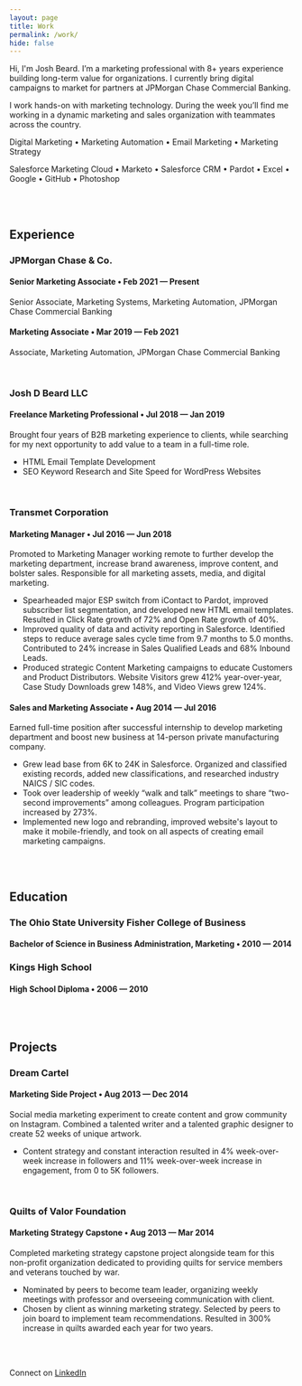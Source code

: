 ```yaml
---
layout: page
title: Work
permalink: /work/
hide: false
---
```



Hi, I'm Josh Beard. I’m a marketing professional with 8+ years experience building long-term value for organizations. I currently bring digital campaigns to market for partners at JPMorgan Chase Commercial Banking. 

I work hands-on with marketing technology. During the week you’ll find me working in a dynamic marketing and sales organization with teammates across the country. 

Digital Marketing • Marketing Automation • Email Marketing • Marketing Strategy 

Salesforce Marketing Cloud • Marketo • Salesforce CRM • Pardot • Excel • Google • GitHub • Photoshop


<br>
<br>


## Experience


### JPMorgan Chase & Co.

#### Senior Marketing Associate &bull; Feb 2021 &mdash; Present

Senior Associate, Marketing Systems, Marketing Automation, JPMorgan Chase Commercial Banking

#### Marketing Associate &bull; Mar 2019 &mdash; Feb 2021

Associate, Marketing Automation, JPMorgan Chase Commercial Banking

<br>

### Josh D Beard LLC

#### Freelance Marketing Professional &bull; Jul 2018 &mdash; Jan 2019

Brought four years of B2B marketing experience to clients, while searching for my next opportunity to add value to a team in a full-time role.
- HTML Email Template Development
- SEO Keyword Research and Site Speed for WordPress Websites

<br>

### Transmet Corporation

#### Marketing Manager &bull; Jul 2016 &mdash; Jun 2018

Promoted to Marketing Manager working remote to further develop the marketing department, increase brand awareness, improve content, and bolster sales. Responsible for all marketing assets, media, and digital marketing.
- Spearheaded major ESP switch from iContact to Pardot, improved subscriber list segmentation, and developed new HTML email templates. Resulted in Click Rate growth of 72% and Open Rate growth of 40%.
- Improved quality of data and activity reporting in Salesforce. Identified steps to reduce average sales cycle time from 9.7 months to 5.0 months. Contributed to 24% increase in Sales Qualified Leads and 68% Inbound Leads.
- Produced strategic Content Marketing campaigns to educate Customers and Product Distributors. Website Visitors grew 412% year-over-year, Case Study Downloads grew 148%, and Video Views grew 124%.

#### Sales and Marketing Associate &bull; Aug 2014 &mdash; Jul 2016

Earned full-time position after successful internship to develop marketing department and boost new business at 14-person private manufacturing company.
- Grew lead base from 6K to 24K in Salesforce. Organized and classified existing records, added new classifications, and researched industry NAICS / SIC codes.
- Took over leadership of weekly “walk and talk” meetings to share “two-second improvements” among colleagues. Program participation increased by 273%.
- Implemented new logo and rebranding, improved website's layout to make it mobile-friendly, and took on all aspects of creating email marketing campaigns.


<br>
<br>


## Education 


### The Ohio State University Fisher College of Business

#### Bachelor of Science in Business Administration, Marketing &bull; 2010 &mdash; 2014


### Kings High School

#### High School Diploma &bull; 2006 &mdash; 2010


<br>
<br>


## Projects


### Dream Cartel

#### Marketing Side Project &bull; Aug 2013 &mdash; Dec 2014

Social media marketing experiment to create content and grow community on Instagram. Combined a talented writer and a talented graphic designer to create 52 weeks of unique artwork. 
- Content strategy and constant interaction resulted in 4% week-over-week increase in followers and 11% week-over-week increase in engagement, from 0 to 5K followers. 

<br>

### Quilts of Valor Foundation

#### Marketing Strategy Capstone &bull; Aug 2013 &mdash; Mar 2014

Completed marketing strategy capstone project alongside team for this non-profit organization dedicated to providing quilts for service members and veterans touched by war. 
- Nominated by peers to become team leader, organizing weekly meetings with professor and overseeing communication with client. 
- Chosen by client as winning marketing strategy. Selected by peers to join board to implement team recommendations. Resulted in 300% increase in quilts awarded each year for two years. 


<br>
<br>

Connect on <a href="https://www.linkedin.com/in/joshbeardxyz/" title="Josh Beard on LinkedIn" target="_blank" rel="noopener noreferrer">LinkedIn</a>

<br>
<br>
